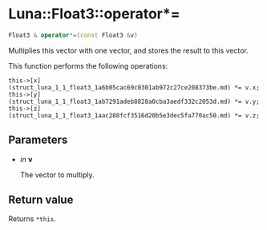 # Luna::Float3::operator*=

```c++
Float3 & operator*=(const Float3 &v)
```

Multiplies this vector with one vector, and stores the result to this vector. 

This function performs the following operations: 
```
this->[x](struct_luna_1_1_float3_1a6b05cac69c0301ab972c27ce208373be.md) *= v.x;
this->[y](struct_luna_1_1_float3_1ab7291adeb8828a0cba3aedf332c2053d.md) *= v.y;
this->[z](struct_luna_1_1_float3_1aac280fcf3516d20b5e3dec5fa770ac50.md) *= v.z;
```


## Parameters
* *in* **v**

    The vector to multiply. 

## Return value
Returns `*this`. 

